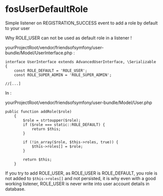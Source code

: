 # fosUserDefaultRole
Simple listener on REGISTRATION_SUCCESS event to add a role by default to your user

Why ROLE_USER can not be used as default role in a listener !

yourProjectRoot/vendor/friendsofsymfony/user-bundle/Model/UserInterface.php :

```
interface UserInterface extends AdvancedUserInterface, \Serializable
{
    const ROLE_DEFAULT = 'ROLE_USER';
    const ROLE_SUPER_ADMIN = 'ROLE_SUPER_ADMIN';

//[...]
```

In :

yourProjectRoot/vendor/friendsofsymfony/user-bundle/Model/User.php

 

```
public function addRole($role)
    {
        $role = strtoupper($role);
        if ($role === static::ROLE_DEFAULT) {
            return $this;
        }

        if (!in_array($role, $this->roles, true)) {
            $this->roles[] = $role;
        }

        return $this;
    }
```


If you try to add ROLE_USER, as ROLE_USER is ROLE_DEFAULT, you role is not added to 
```$this->roles[]``` 
and not persisted, it is why even with a good working listener, ROLE_USER is never write into user account details in database.
